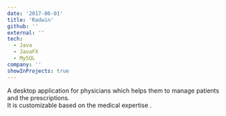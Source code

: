 ```yaml
---
date: '2017-06-01'
title: 'Radwin'
github: ''
external: ''
tech:
  - Java
  - JavaFX
  - MySQL
company: ''
showInProjects: true
---
```


A desktop application for physicians which helps them to manage patients and the prescriptions.
<br>
It is customizable based on the medical expertise .
